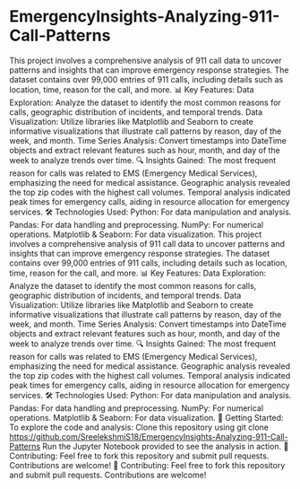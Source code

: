 # EmergencyInsights-Analyzing-911-Call-Patterns
This project involves a comprehensive analysis of 911 call data to uncover patterns and insights that can improve emergency response strategies. The dataset contains over 99,000 entries of 911 calls, including details such as location, time, reason for the call, and more.
📊 Key Features: Data Exploration: Analyze the dataset to identify the most common reasons for calls, geographic distribution of incidents, and temporal trends. Data Visualization: Utilize libraries like Matplotlib and Seaborn to create informative visualizations that illustrate call patterns by reason, day of the week, and month. Time Series Analysis: Convert timestamps into DateTime objects and extract relevant features such as hour, month, and day of the week to analyze trends over time.
🔍 Insights Gained: The most frequent reason for calls was related to EMS (Emergency Medical Services), emphasizing the need for medical assistance. Geographic analysis revealed the top zip codes with the highest call volumes. Temporal analysis indicated peak times for emergency calls, aiding in resource allocation for emergency services. 🛠️ Technologies Used: Python: For data manipulation and analysis. Pandas: For data handling and preprocessing. NumPy: For numerical operations. Matplotlib & Seaborn: For data visualization. This project involves a comprehensive analysis of 911 call data to uncover patterns and insights that can improve emergency response strategies. The dataset contains over 99,000 entries of 911 calls, including details such as location, time, reason for the call, and more.
📊 Key Features: Data Exploration: Analyze the dataset to identify the most common reasons for calls, geographic distribution of incidents, and temporal trends. Data Visualization: Utilize libraries like Matplotlib and Seaborn to create informative visualizations that illustrate call patterns by reason, day of the week, and month. Time Series Analysis: Convert timestamps into DateTime objects and extract relevant features such as hour, month, and day of the week to analyze trends over time.
🔍 Insights Gained: The most frequent reason for calls was related to EMS (Emergency Medical Services), emphasizing the need for medical assistance. Geographic analysis revealed the top zip codes with the highest call volumes. Temporal analysis indicated peak times for emergency calls, aiding in resource allocation for emergency services.
🛠️ Technologies Used: Python: For data manipulation and analysis. Pandas: For data handling and preprocessing. NumPy: For numerical operations. Matplotlib & Seaborn: For data visualization.
📁 Getting Started: To explore the code and analysis: Clone this repository using git clone https://github.com/SreelekshmiS18/EmergencyInsights-Analyzing-911-Call-Patterns
Run the Jupyter Notebook provided to see the analysis in action. 🤝 Contributing: Feel free to fork this repository and submit pull requests. Contributions are welcome! 🤝 Contributing: Feel free to fork this repository and submit pull requests. Contributions are welcome!
